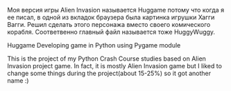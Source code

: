 Моя версия игры Alien Invasion называется Huggame потому что когда я ее писал, в одной из вкладок браузера была картинка игрушки Хагги Вагги. Решил сделать 
этого персонажа вместо своего комического корабля. Соответвенно главный файл называется тоже HuggyWuggy.

Huggame
Developing game in Python using Pygame module

This is the project of my Python Crash Course studies based on Alien Invasion project game. In fact, it is mostly Alien Invasion game but I liked to change some things
during the project(about 15-25%) so it got another name :)
